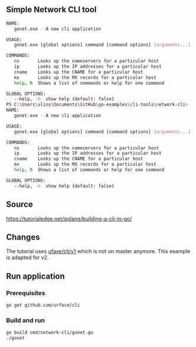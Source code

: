 ## Simple Network CLI tool


```bash
NAME:
   gonet.exe - A new cli application

USAGE:
   gonet.exe [global options] command [command options] [arguments...]

COMMANDS:
   ns       Looks up the nameservers for a particular host
   ip       Looks up the IP addresses for a particular host
   cname    Looks up the CNAME for a particular host
   mx       Looks up the MX records for a particular host
   help, h  Shows a list of commands or help for one command

GLOBAL OPTIONS:
   --help, -h  show help (default: false)
PS C:\Users\alins\Documents\GitHub\go-examples\cli-tools\network-cli> .\gonet.exe
NAME:
   gonet.exe - A new cli application

USAGE:
   gonet.exe [global options] command [command options] [arguments...]

COMMANDS:
   ns       Looks up the nameservers for a particular host
   ip       Looks up the IP addresses for a particular host
   cname    Looks up the CNAME for a particular host
   mx       Looks up the MX records for a particular host
   help, h  Shows a list of commands or help for one command

GLOBAL OPTIONS:
   --help, -h  show help (default: false)
```

## Source
https://tutorialedge.net/golang/building-a-cli-in-go/

## Changes
The tutorial uses [ufave/cli/v1](https://github.com/urfave/cli/blob/master/docs/v1/manual.md) which is not on master anymore.
This example is adapted for v2.

## Run application
### Prerequisites
```bash
go get github.com/urface/cli
```

### Build and run
```bash
go build cmd/network-cli/gonet.go
./gonet
```